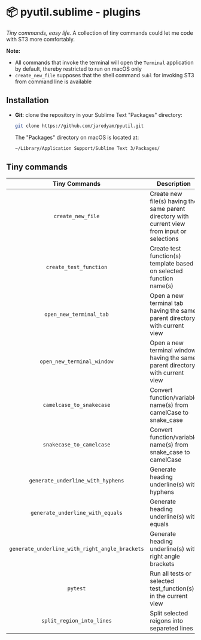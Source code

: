 📦 pyutil.sublime - plugins
===========================

*Tiny commands, easy life.* A collection of tiny commands could let me code with ST3 more comfortably.

**Note:**

- All commands that invoke the terminal will open the `Terminal` application by default, thereby restricted to run on macOS only
- `create_new_file` supposes that the shell command `subl` for invoking ST3 from command line is available

## Installation

- **Git**: clone the repository in your Sublime Text "Packages" directory:

    ```bash
    git clone https://github.com/jaredyam/pyutil.git
    ```

    The "Packages" directory on macOS is located at:

    ```bash
    ~/Library/Application Support/Sublime Text 3/Packages/
    ```


## Tiny commands

|Tiny Commands|Description|
|:---:|---|
|`create_new_file`|Create new file(s) having the same parent directory with current view from input or selections|
|`create_test_function`|Create test function(s) template based on selected function name(s)|
|`open_new_terminal_tab`|Open a new terminal tab having the same parent directory with current view|
|`open_new_terminal_window`|Open a new terminal window having the same parent directory with current view|
|`camelcase_to_snakecase`|Convert function/variable name(s) from camelCase to snake_case|
|`snakecase_to_camelcase`|Convert function/variable name(s) from snake_case to camelCase|
|`generate_underline_with_hyphens`|Generate heading underline(s) with hyphens|
|`generate_underline_with_equals`|Generate heading underline(s) with equals|
|`generate_underline_with_right_angle_brackets`|Generate heading underline(s) with right angle brackets|
|`pytest`|Run all tests or selected test_function(s) in the current view|
|`split_region_into_lines`|Split selected reigons into separeted lines|
